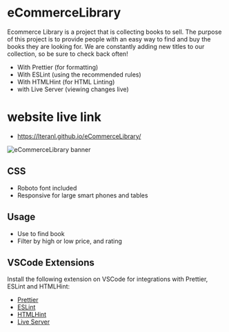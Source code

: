 # eCommerceLibrary

Ecommerce Library is a project that is collecting books to sell. The purpose of this project is to provide people with an easy way to find and buy the books they are looking for. We are constantly adding new titles to our collection, so be sure to check back often!

-   With Prettier (for formatting)
-   With ESLint (using the recommended rules)
-   With HTMLHint (for HTML Linting)
-   with Live Server (viewing changes live)

# website live link

-   https://lteranl.github.io/eCommerceLibrary/

![eCommerceLibrary banner](https://media.giphy.com/media/vDJslytvaxaJilo0vU/giphy.gif)

## CSS

-   Roboto font included
-   Responsive for large smart phones and tables

## Usage

-   Use to find book
-   Filter by high or low price, and rating

## VSCode Extensions

Install the following extension on VSCode for integrations with Prettier, ESLint and HTMLHint:

-   [Prettier](https://marketplace.visualstudio.com/items?itemName=esbenp.prettier-vscode)
-   [ESLint](https://marketplace.visualstudio.com/items?itemName=dbaeumer.vscode-eslint)
-   [HTMLHint](https://marketplace.visualstudio.com/items?itemName=mkaufman.HTMLHint)
-   [Live Server](https://marketplace.visualstudio.com/items?itemName=ritwickdey.LiveServer)
